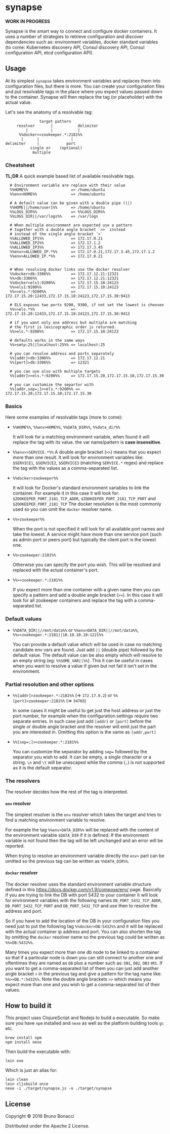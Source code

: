 # synapse

**WORK IN PROGRESS**

Synapse is the smart way to connect and configure docker containers.
It uses a number of strategies to retrieve configuration and discover
dependencies such as: environment variables, docker standard variables
(to come: Kubernetes discovery API, Consul discovery API, Consul
configuration API, etcd configuration API).


## Usage

At its simplest `synapse` takes environment variables and replaces them
into configuration files, but there is more.
You can create your configuration files and put resolvable tags in
the place where you expect values passed down to the container.
Synapse will then replace the tag (or placeholder) with the actual value.

Let's see the anatomy of a resolvable tag:

```
               target pattern
     resolver       |           delimiter
         |          |           |
      %%docker>>zookeeper.*:2181%%
       |      |              |
delimiter     |            port
           single or    (optional)
            multiple

```

### Cheatsheet

**TL;DR** A quick example based list of available resolvable tags.

```
  # Environment variable are replace with their value
  %%HOME%%                   => /home/ubuntu
  %%env>HOME%%               => /home/ubuntu

  # A default value can be given with a double pipe (||)
  %%HOME||/home/user1%%      => /home/ubuntu
  %%LOGS_DIR%%               => %%LOGS_DIR%%
  %%LOGS_DIR||/var/logs%%    => /var/logs

  # When multiple environment are expected use a pattern
  # together with a double angle bracket `>>` instead
  # instead of the single angle bracket `>`
  %%ALLOWED_IP1%%            => 172.17.0.21
  %%ALLOWED_IP2%%            => 172.17.1.2
  %%ALLOWED_IP3%%            => 172.17.3.45
  %%env>>ALLOWED_IP.*%%      => 172.17.0.21,172.17.3.45,172.17.1.2
  %%env>ALLOWED_IP.*%%       => 172.17.0.21


  # When resolving docker links use the docker resolver
  %%docker>db:3306%%         => 172.17.12.21:12321
  %%>db:3306%%               => 172.17.12.21:12321
  %%docker>els1:9200%%       => 172.17.15.10:24123
  %%>els1:9200%%             => 172.17.15.10:24123
  %%>>els.*:9200%%           => 172.17.15.20:12433,172.17.15.10:24123,172.17.15.30:9413

  # ELS exposes two ports 9200, 9300, if not set the lowest is choosen
  %%>>els.*%%                => 172.17.15.20:12433,172.17.15.10:24123,172.17.15.30:9413

  # if you want only one address but multiple are matching
  # the first is lexicographic order is returned.
  %%>els.*:9200%%            => 172.17.15.10:24123

  # defaults works in the same ways
  %%>smtp:25||localhost:25%% => localhost:25

  # you can resolve address and ports separately
  %%[addr]>db:3306%%         => 172.17.12.21
  %%[port]>db:3306%%         => 12321

  # you can use also with multiple targets
  %%[addr]>>els.*:9200%%     => 172.17.15.20,172.17.15.10,172.17.15.30

  # you can customize the separtor with
  %%[addr,sep=;]>>els.*:9200%% => 172.17.15.20;172.17.15.10;172.17.15.30
```

### Basics

Here some examples of resolvable tags (more to come):


* `%%HOME%%`, `%%env>HOME%%`, `%%DATA_DIR%%`, `%%data_dir%%`

  It will look for a matching environment variable,
  when found it will replace the tag with its value.
  the var name/pattern is **case insensitive**.

* `%%env>>SERVICE.*%%`
  A double angle bracket (`>>`) means that you expect more
  than one result. It will look for environment variables
  like: `$SERVICE1`, `$SERVICE2`, `$SERVICE3` (matching
  `SERVICE.*` regex) and replace the tag with the values
  as a comma-separated list.

* `%%docker>zookeeper%%`

  It will look for Docker's standard environment variables
  to link the container. For example it in this case it will
  look for: `$ZOOKEEPER_PORT_2181_TCP_ADDR`,
  `$ZOOKEEPER_PORT_2181_TCP_PORT` and `$ZOOKEEPER_PORT_2181_TCP`
  The docker resolution is the most commonly used so you can
  omit the `docker` resolver name.

* `%%>zookeeper%%`

  When the port is not specified it will look for all available
  port names and take the lowest. A service might have more
  than one service port (such as admin port or peers port)
  but typically the client port is the lowest one.

* `%%>zookeeper:2181%%`

  Otherwise you can specify the port you wish. This will be
  resolved and replaced with the actual container's port.

* `%%>>zookeeper.*:2181%%`

  If you expect more than one container with a given name
  then you can specify a pattern and add a double angle
  bracket (`>>`). In this case it will look for all zookeeper
  containers and replace the tag with a comma-separated list.


### Default values

* `%%DATA_DIR||//mnt/data%%`  or  `%%env>DATA_DIR||//mnt/data%%`, `%%>>zookeeper.*:2181||10.10.10.10:1221%%`

  You can provide a default value which will be used in case
  no matching candidate env vars are found. Just add `||`
  (double pipe) followed by the default value. The default
  value can be also empty which will resolve to an empty
  string (eg: `%%SOME_VAR||%%`). This it can be useful
  in cases when you want to resolve a value if given
  but not fail it isn't set in the environment.


### Partial resolution and other options

* `%%[addr]>zookeeper.*:2181%%` (=> `172.17.0.2`) or `%%[port]>zookeeper:2181%%` (=> `34765`)

  In some cases it might be useful to get just the host address or
  just the port number, for example when the configuration settings
  require two separate entries. In such case just add `[addr]` or
  `[port]` before the single or double angle bracket and the
  resolver will emit just the part you are interested in.
  Omitting this option is the same as `[addr,port]`

* `%%[sep=;]>>zookeeper.*:2181%%`

  You can customize the separator by adding `sep=` followed by the
  separator you wish to add. It can be empty, a single character or a
  string. `\n` and `\t` will be unescaped while the comma (`,`)
  is not supported as it is the default separator.


### The resolvers

The resolver decides how the rest of the tag is interpreted.

#### `env` resolver

The simplest resolver is the `env` resolver which takes the target and
tries to find a matching environment variable to resolve.

For example the tag `%%env>DATA_DIR%%` will be replaced with the
content of the environment variable `$DATA_DIR` if it is defined. If
the environment variable is not found then the tag will be left
unchanged and an error will be reported.

When trying to resolve an environment variable directly the `env>`
part can be omitted so the previous tag can be written as
`%%DATA_DIR%%`.


#### `docker` resolver

The docker resolver uses the standard environment variable structure
defined in this https://docs.docker.com/v1.9/compose/env/ page.
Basically if you are trying to link the DB with port 5432
to your container it will look for environment variables with
the following names `DB_PORT_5432_TCP_ADDR`, `DB_PORT_5432_TCP_PORT`
and `DB_PORT_5432_TCP` and use then to resolve the address and port.

So if you have to add the location of the DB in your configuration
files you need just to put the following tag `%%docker>DB:5432%%`
and it will be replaced with the actual container ip address and port.
You can also shorten the tag by omitting the `docker` resolver name
so the previous tag could be written as `%%>DB:5432%%`.

Many times you expect more than one db node to be linked to a container
so that if a particular node is down you can still connect to another one
and oftentimes they are named as `DB` plus a number such as: `DB1`, `DB2`,
`DB3` etc. If you want to get a comma-separated list of them you can
just add another angle bracket `>` in the previous tag and give a pattern
for the tag name like: `%%>>DB.*:5432%%`. Note the double angle brackets `>>`
which means you expect more than one and you wish to get a comma-separated
list of their values.


## How to build it

This project uses ClojureScript and Nodejs to build a executable.
So make sure you have `npm` installed and `nexe` as well as the platform
building tools `gc` etc.

    brew install npm
    npm install nexe

Then build the executable with:

    lein exe

Which is just an alias for:

    lein clean
    lein cljsbuild once
    nexe -i ./target/synapse.js -o ./target/synapse


## License

Copyright © 2016 Bruno Bonacci

Distributed under the Apache 2 License.
